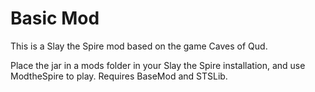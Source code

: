 # Basic Mod

This is a Slay the Spire mod based on the game Caves of Qud.

Place the jar in a mods folder in your Slay the Spire installation, and use ModtheSpire to play.
Requires BaseMod and STSLib.
